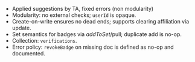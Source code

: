 - Applied suggestions by TA, fixed errors (non modularity)
- Modularity: no external checks; `userId` is opaque.
- Create-on-write ensures no dead ends; supports clearing affiliation via update.
- Set semantics for badges via $addToSet/$pull; duplicate add is no-op.
- Collection: `verifications`.
- Error policy: `revokeBadge` on missing doc is defined as no-op and documented.

